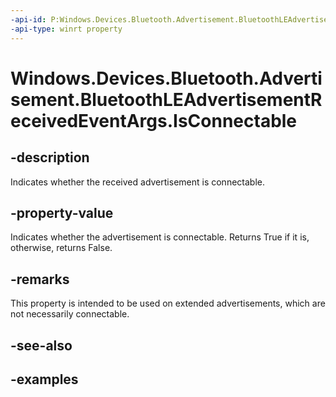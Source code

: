 ```yaml
---
-api-id: P:Windows.Devices.Bluetooth.Advertisement.BluetoothLEAdvertisementReceivedEventArgs.IsConnectable
-api-type: winrt property
---
```


<!-- Property syntax.
public bool IsConnectable { get; }
-->

# Windows.Devices.Bluetooth.Advertisement.BluetoothLEAdvertisementReceivedEventArgs.IsConnectable

## -description
Indicates whether the received advertisement is connectable.

## -property-value
Indicates whether the advertisement is connectable. Returns True if it is, otherwise, returns False.

## -remarks
This property is intended to be used on extended advertisements, which are not necessarily connectable.

## -see-also

## -examples
